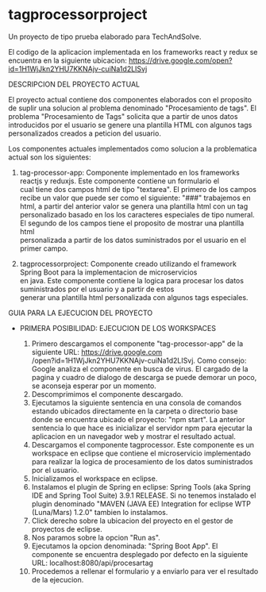 # tagprocessorproject

Un proyecto de tipo prueba elaborado para TechAndSolve.

El codigo de la aplicacion implementada en los frameworks react y redux se encuentra en la siguiente ubicacion: https://drive.google.com/open?id=1H1WjJkn2YHU7KKNAjv-cuiNa1d2LISvj

DESCRIPCION DEL PROYECTO ACTUAL

El proyecto actual contiene dos componentes elaborados con el proposito de suplir una solucion al problema denominado "Procesamiento de tags". El problema "Procesamiento de Tags" solicita que a partir de unos datos introducidos por el usuario se genere una plantilla HTML con algunos tags personalizados creados a peticion del usuario.

Los componentes actuales implementados como solucion a la problematica actual son los siguientes:
  
  1. tag-processor-app: Componente implementado en los frameworks reactjs y reduxjs. Este componente contiene un formulario el    
      cual tiene dos campos html de tipo "textarea". El primero de los campos recibe un valor que puede ser como el siguiente:
      "###" trabajemos en html, a partir del anterior valor se genera una plantilla html con un tag personalizado basado en los
      los caracteres especiales de tipo numeral. El segundo de los campos tiene el proposito de mostrar una plantilla html    
      personalizada a partir de los datos suministrados por el usuario en el primer campo.
      
  2. tagprocessorproject: Componente creado utilizando el framework Spring Boot para la implementacion de microservicios     
      en java. Este componente contiene la logica para procesar los datos suministrados por el usuario y a partir de estos  
      generar una plantilla html personalizada con algunos tags especiales.
      

GUIA PARA LA EJECUCION DEL PROYECTO

 * PRIMERA POSIBILIDAD: EJECUCION DE LOS WORKSPACES
    
    1. Primero descargamos el componente "tag-processor-app" de la siguiente URL: https://drive.google.com  
        /open?id=1H1WjJkn2YHU7KKNAjv-cuiNa1d2LISvj. Como consejo: Google analiza el componente en busca de virus. 
        El cargado de la pagina y cuadro de dialogo de descarga se puede demorar un poco, se aconseja esperar por un momento.
    2. Descomprimimos el componente descargado.
    3. Ejecutamos la siguiente sentencia en una consola de comandos estando ubicados directamente en la carpeta o directorio base   
        donde se encuentra ubicado el proyecto: "npm start". La anterior sentencia lo que hace es inicializar el servidor npm 
        para ejecutar la aplicacion en un navegador web y mostrar el resultado actual. 
    4. Descargamos el componente tagprocessor. Este componente es un workspace en eclipse que contiene el microservicio 
        implementado para realizar la logica de procesamiento de los datos suministrados por el usuario.
    5. Inicializamos el workspace en eclipse.
    6. Instalamos el plugin de Spring en eclipse: Spring Tools (aka Spring IDE and Spring Tool Suite) 3.9.1 RELEASE. Si no 
        tenemos instalado el plugin denominado "MAVEN (JAVA EE) Integration for eclipse WTP (Luna/Mars) 1.2.0" tambien lo 
        instalamos.
    8. Click derecho sobre la ubicacion del proyecto en el gestor de proyectos de eclipse.
    9. Nos paramos sobre la opcion "Run as".
    10. Ejecutamos la opcion denominada: "Spring Boot App". El componente se encuentra desplegado por defecto en la siguiente   
          URL: localhost:8080/api/procesartag
    12. Procedemos a rellenar el formulario y a enviarlo para ver el resultado de la ejecucion.
    
        
    
